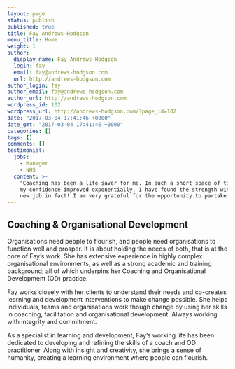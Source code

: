 ```yaml
---
layout: page
status: publish
published: true
title: Fay Andrews-Hodgson
menu_title: Home
weight: 1
author:
  display_name: Fay Andrews-Hodgson
  login: fay
  email: fay@andrews-hodgson.com
  url: http://andrews-hodgson.com
author_login: fay
author_email: fay@andrews-hodgson.com
author_url: http://andrews-hodgson.com
wordpress_id: 102
wordpress_url: http://andrews-hodgson.com/?page_id=102
date: "2017-03-04 17:41:46 +0000"
date_gmt: "2017-03-04 17:41:46 +0000"
categories: []
tags: []
comments: []
testimonial:
  jobs:
    - Manager
    - NHS
  content: >-
    "Coaching has been a life saver for me. In such a short space of time (possibly even after the first session)
    my confidence improved exponentially. I have found the strength within myself to take on new challenges – a
    new job in fact! I am very grateful for the opportunity to partake in coaching and Fay has made such a difference to my life."
---
```


<h2>Coaching &amp; Organisational Development</h2>
<p>Organisations need people to flourish, and people need organisations to function well and prosper.  It is about holding the needs of both, that is at the core of Fay’s work.  She has extensive experience in highly complex organisational environments, as well as a strong academic and training background; all of which underpins her Coaching and Organisational Development (OD) practice.</p>
<p>Fay works closely with her clients to understand their needs and co-creates learning and development interventions to make change possible. She helps individuals, teams and organisations work though change by using her skills in coaching, facilitation and organisational development.  Always working with integrity and commitment.</p>
<p>As a specialist in learning and development, Fay’s working life has been dedicated to developing and refining the skills of a coach and OD practitioner. Along with insight and creativity, she brings a sense of humanity, creating a learning environment where people can flourish.</p>
